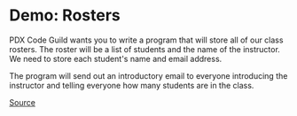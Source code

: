 # Demo: Rosters

PDX Code Guild wants you to write a program that will store all of our class rosters.
The roster will be a list of students and the name of the instructor.
We need to store each student's name and email address.

The program will send out an introductory email to everyone introducing the instructor and telling everyone how many students are in the class.

[Source](/demos/rosters)
